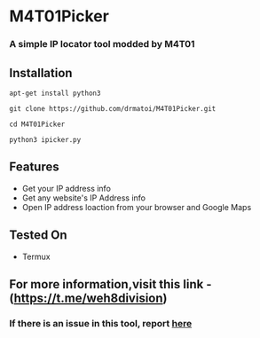 # M4T01Picker
### A simple IP locator tool modded by M4T01




## Installation

```
apt-get install python3

git clone https://github.com/drmatoi/M4T01Picker.git

cd M4T01Picker

python3 ipicker.py
```

## Features

- Get your IP address info
- Get any website's IP Address info
- Open IP address loaction from your browser and Google Maps

## Tested On

- Termux






## For more information,visit this link - (https://t.me/weh8division)


### If there is an issue in this tool, report [here](https://t.me/drmatoi)


